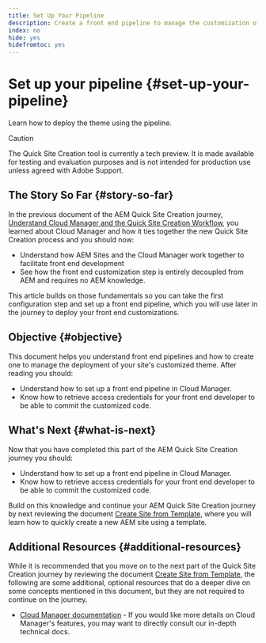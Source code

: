 ```yaml
---
title: Set Up Your Pipeline
description: Create a front end pipeline to manage the customization of your site's theme.
index: no
hide: yes
hidefromtoc: yes
---
```


# Set up your pipeline {#set-up-your-pipeline}

Learn how to deploy the theme using the pipeline.

>[!CAUTION]
>
>The Quick Site Creation tool is currently a tech preview. It is made available for testing and evaluation purposes and is not intended for production use unless agreed with Adobe Support.

## The Story So Far {#story-so-far}

In the previous document of the AEM Quick Site Creation journey, [Understand Cloud Manager and the Quick Site Creation Workflow,](cloud-manager.md) you learned about Cloud Manager and how it ties together the new Quick Site Creation process and you should now:

* Understand how AEM Sites and the Cloud Manager work together to facilitate front end development
* See how the front end customization step is entirely decoupled from AEM and requires no AEM knowledge.

This article builds on those fundamentals so you can take the first configuration step and set up a front end pipeline, which you will use later in the journey to deploy your front end customizations.

## Objective {#objective}

This document helps you understand front end pipelines and how to create one to manage the deployment of your site's customized theme. After reading you should:

* Understand how to set up a front end pipeline in Cloud Manager.
* Know how to retrieve access credentials for your front end developer to be able to commit the customized code.

## What's Next {#what-is-next}

Now that you have completed this part of the AEM Quick Site Creation journey you should:

* Understand how to set up a front end pipeline in Cloud Manager.
* Know how to retrieve access credentials for your front end developer to be able to commit the customized code.

Build on this knowledge and continue your AEM Quick Site Creation journey by next reviewing the document [Create Site from Template,](create-site.md) where you will learn how to quickly create a new AEM site using a template.

## Additional Resources {#additional-resources}

While it is recommended that you move on to the next part of the Quick Site Creation journey by reviewing the document [Create Site from Template,](create-site.md) the following are some additional, optional resources that do a deeper dive on some concepts mentioned in this document, but they are not required to continue on the journey.

* [Cloud Manager documentation](https://experienceleague.adobe.com/docs/experience-manager-cloud-service/onboarding/onboarding-concepts/cloud-manager-introduction.html) - If you would like more details on Cloud Manager's features, you may want to directly consult our in-depth technical docs.
